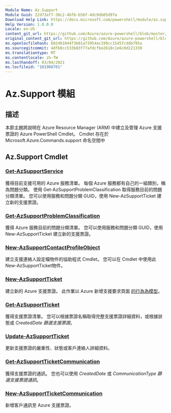 ```yaml
---
Module Name: Az.Support
Module Guid: 22d73af7-38c2-4bf6-b56f-4dc9db05d97a
Download Help Link: https://docs.microsoft.com/powershell/module/az.support
Help Version: 1.0.0.0
Locale: en-US
content_git_url: https://github.com/Azure/azure-powershell/blob/master/src/Support/Support/help/Az.Support.md
original_content_git_url: https://github.com/Azure/azure-powershell/blob/master/src/Support/Support/help/Az.Support.md
ms.openlocfilehash: b02401044f3b01a73954ac199cc15457cddb795a
ms.sourcegitcommit: 4dfb0cc533b83f77afdcfbe2618c1e6c8d221330
ms.translationtype: MT
ms.contentlocale: zh-TW
ms.lasthandoff: 03/04/2021
ms.locfileid: "101908701"
---
```

# Az.Support 模組
## 描述
本節主題將說明在 Azure Resource Manager (ARM) 中建立及管理 Azure 支援票證的 Azure PowerShell Cmdlet。 Cmdlet 存在於 Microsoft.Azure.Commands.support 命名空間中

## Az.Support Cmdlet
### [Get-AzSupportService](Get-AzSupportService.md)
獲得目前支援可用的 Azure 服務清單。 每個 Azure 服務都有自己的一組類別，稱為問題分類。 使用 Get-AzSupportProblemClassification 取得服務目前的問題分類清單。 您可以使用服務和問題分類 GUID，使用 New-AzSupportTicket 建立新的支援票證。

### [Get-AzSupportProblemClassification](Get-AzSupportProblemClassification.md)
獲得 Azure 服務目前的問題分類清單。 您可以使用服務和問題分類 GUID，使用 New-AzSupportTicket 建立新的支援票證。 

### [New-AzSupportContactProfileObject](New-AzSupportContactProfileObject.md)
建立支援連絡人設定檔物件的協助程式 Cmdlet。 您可以在 Cmdlet 中使用此New-AzSupportTicket物件。

### [New-AzSupportTicket](New-AzSupportTicket.md)
建立新的 Azure 支援票證。 此作業以 Azure 新增支援要求頁面 [的行為為模型](https://portal.azure.com/#blade/Microsoft_Azure_Support/HelpAndSupportBlade/overview)。

### [Get-AzSupportTicket](Get-AzSupportTicket.md)
獲得支援票證清單。 您可以根據票證名稱取得完整支援票證詳細資料，或根據狀態或 *CreatedDate 篩選支援票證*。

### [Update-AzSupportTicket](Update-AzSupportTicket.md)
更新支援票證的嚴重性、狀態或客戶連絡人詳細資料。

### [Get-AzSupportTicketCommunication](Get-AzSupportTicketCommunication.md)
獲得支援票證的通訊。 您也可以使用 *CreatedDate* 或 *CommunicationType 篩選支援票證通訊*。 

### [New-AzSupportTicketCommunication](New-AzSupportTicketCommunication.md)
新增客戶通訊至 Azure 支援票證。 



